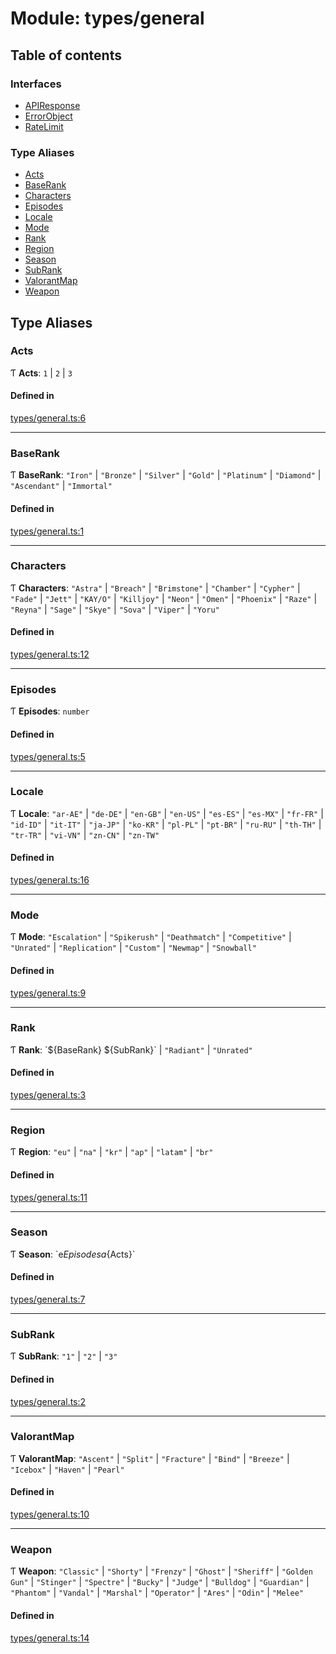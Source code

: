 # Module: types/general

## Table of contents

### Interfaces

- [APIResponse](../interfaces/types_general.APIResponse.md)
- [ErrorObject](../interfaces/types_general.ErrorObject.md)
- [RateLimit](../interfaces/types_general.RateLimit.md)

### Type Aliases

- [Acts](types_general.md#acts)
- [BaseRank](types_general.md#baserank)
- [Characters](types_general.md#characters)
- [Episodes](types_general.md#episodes)
- [Locale](types_general.md#locale)
- [Mode](types_general.md#mode)
- [Rank](types_general.md#rank)
- [Region](types_general.md#region)
- [Season](types_general.md#season)
- [SubRank](types_general.md#subrank)
- [ValorantMap](types_general.md#valorantmap)
- [Weapon](types_general.md#weapon)

## Type Aliases

### Acts

Ƭ **Acts**: ``1`` \| ``2`` \| ``3``

#### Defined in

[types/general.ts:6](https://github.com/jameslinimk/unofficial-valorant-api/blob/e0f8f42/package/src/types/general.ts#L6)

___

### BaseRank

Ƭ **BaseRank**: ``"Iron"`` \| ``"Bronze"`` \| ``"Silver"`` \| ``"Gold"`` \| ``"Platinum"`` \| ``"Diamond"`` \| ``"Ascendant"`` \| ``"Immortal"``

#### Defined in

[types/general.ts:1](https://github.com/jameslinimk/unofficial-valorant-api/blob/e0f8f42/package/src/types/general.ts#L1)

___

### Characters

Ƭ **Characters**: ``"Astra"`` \| ``"Breach"`` \| ``"Brimstone"`` \| ``"Chamber"`` \| ``"Cypher"`` \| ``"Fade"`` \| ``"Jett"`` \| ``"KAY/O"`` \| ``"Killjoy"`` \| ``"Neon"`` \| ``"Omen"`` \| ``"Phoenix"`` \| ``"Raze"`` \| ``"Reyna"`` \| ``"Sage"`` \| ``"Skye"`` \| ``"Sova"`` \| ``"Viper"`` \| ``"Yoru"``

#### Defined in

[types/general.ts:12](https://github.com/jameslinimk/unofficial-valorant-api/blob/e0f8f42/package/src/types/general.ts#L12)

___

### Episodes

Ƭ **Episodes**: `number`

#### Defined in

[types/general.ts:5](https://github.com/jameslinimk/unofficial-valorant-api/blob/e0f8f42/package/src/types/general.ts#L5)

___

### Locale

Ƭ **Locale**: ``"ar-AE"`` \| ``"de-DE"`` \| ``"en-GB"`` \| ``"en-US"`` \| ``"es-ES"`` \| ``"es-MX"`` \| ``"fr-FR"`` \| ``"id-ID"`` \| ``"it-IT"`` \| ``"ja-JP"`` \| ``"ko-KR"`` \| ``"pl-PL"`` \| ``"pt-BR"`` \| ``"ru-RU"`` \| ``"th-TH"`` \| ``"tr-TR"`` \| ``"vi-VN"`` \| ``"zn-CN"`` \| ``"zn-TW"``

#### Defined in

[types/general.ts:16](https://github.com/jameslinimk/unofficial-valorant-api/blob/e0f8f42/package/src/types/general.ts#L16)

___

### Mode

Ƭ **Mode**: ``"Escalation"`` \| ``"Spikerush"`` \| ``"Deathmatch"`` \| ``"Competitive"`` \| ``"Unrated"`` \| ``"Replication"`` \| ``"Custom"`` \| ``"Newmap"`` \| ``"Snowball"``

#### Defined in

[types/general.ts:9](https://github.com/jameslinimk/unofficial-valorant-api/blob/e0f8f42/package/src/types/general.ts#L9)

___

### Rank

Ƭ **Rank**: \`${BaseRank} ${SubRank}\` \| ``"Radiant"`` \| ``"Unrated"``

#### Defined in

[types/general.ts:3](https://github.com/jameslinimk/unofficial-valorant-api/blob/e0f8f42/package/src/types/general.ts#L3)

___

### Region

Ƭ **Region**: ``"eu"`` \| ``"na"`` \| ``"kr"`` \| ``"ap"`` \| ``"latam"`` \| ``"br"``

#### Defined in

[types/general.ts:11](https://github.com/jameslinimk/unofficial-valorant-api/blob/e0f8f42/package/src/types/general.ts#L11)

___

### Season

Ƭ **Season**: \`e${Episodes}a${Acts}\`

#### Defined in

[types/general.ts:7](https://github.com/jameslinimk/unofficial-valorant-api/blob/e0f8f42/package/src/types/general.ts#L7)

___

### SubRank

Ƭ **SubRank**: ``"1"`` \| ``"2"`` \| ``"3"``

#### Defined in

[types/general.ts:2](https://github.com/jameslinimk/unofficial-valorant-api/blob/e0f8f42/package/src/types/general.ts#L2)

___

### ValorantMap

Ƭ **ValorantMap**: ``"Ascent"`` \| ``"Split"`` \| ``"Fracture"`` \| ``"Bind"`` \| ``"Breeze"`` \| ``"Icebox"`` \| ``"Haven"`` \| ``"Pearl"``

#### Defined in

[types/general.ts:10](https://github.com/jameslinimk/unofficial-valorant-api/blob/e0f8f42/package/src/types/general.ts#L10)

___

### Weapon

Ƭ **Weapon**: ``"Classic"`` \| ``"Shorty"`` \| ``"Frenzy"`` \| ``"Ghost"`` \| ``"Sheriff"`` \| ``"Golden Gun"`` \| ``"Stinger"`` \| ``"Spectre"`` \| ``"Bucky"`` \| ``"Judge"`` \| ``"Bulldog"`` \| ``"Guardian"`` \| ``"Phantom"`` \| ``"Vandal"`` \| ``"Marshal"`` \| ``"Operator"`` \| ``"Ares"`` \| ``"Odin"`` \| ``"Melee"``

#### Defined in

[types/general.ts:14](https://github.com/jameslinimk/unofficial-valorant-api/blob/e0f8f42/package/src/types/general.ts#L14)
